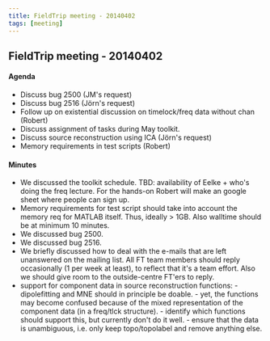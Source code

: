 ```yaml
---
title: FieldTrip meeting - 20140402
tags: [meeting]
---
```


## FieldTrip meeting - 20140402

#### Agenda

- Discuss bug 2500 (JM's request)
- Discuss bug 2516 (Jörn's request)
- Follow up on existential discussion on timelock/freq data without chan (Robert)
- Discuss assignment of tasks during May toolkit.
- Discuss source reconstruction using ICA (Jörn's request)
- Memory requirements in test scripts (Robert)

#### Minutes

- We discussed the toolkit schedule. TBD: availability of Eelke + who's doing the freq lecture. For the hands-on Robert will make an google sheet where people can sign up.
- Memory requirements for test script should take into account the memory req for MATLAB itself. Thus, ideally > 1GB. Also walltime should be at minimum 10 minutes.
- We discussed bug 2500.
- We discussed bug 2516.
- We briefly discussed how to deal with the e-mails that are left unanswered on the mailing list. All FT team members should reply occasionally (1 per week at least), to reflect that it's a team effort. Also we should give room to the outside-centre FT'ers to reply.
- support for component data in source reconstruction functions: - dipolefitting and MNE should in principle be doable. - yet, the functions may become confused because of the mixed representation of the component data (in a freq/tlck structure). - identify which functions should support this, but currently don't do it well. - ensure that the data is unambiguous, i.e. only keep topo/topolabel and remove anything else.
